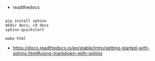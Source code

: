 
- readthedocs


```

pip install sphinx
mkdir docs; cd docs
sphinx-quickstart

make html

```

- https://docs.readthedocs.io/en/stable/intro/getting-started-with-sphinx.html#using-markdown-with-sphinx